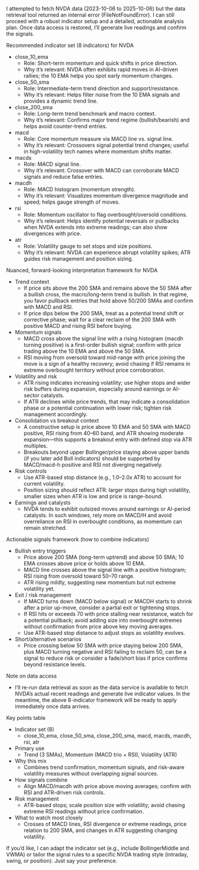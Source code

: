 I attempted to fetch NVDA data (2023-10-06 to 2025-10-06) but the data retrieval tool returned an internal error (FileNotFoundError). I can still proceed with a robust indicator setup and a detailed, actionable analysis plan. Once data access is restored, I’ll generate live readings and confirm the signals.

Recommended indicator set (8 indicators) for NVDA
- close_10_ema
  - Role: Short-term momentum and quick shifts in price direction.
  - Why it’s relevant: NVDA often exhibits rapid moves in AI-driven rallies; the 10 EMA helps you spot early momentum changes.
- close_50_sma
  - Role: Intermediate-term trend direction and support/resistance.
  - Why it’s relevant: Helps filter noise from the 10 EMA signals and provides a dynamic trend line.
- close_200_sma
  - Role: Long-term trend benchmark and macro context.
  - Why it’s relevant: Confirms major trend regime (bullish/bearish) and helps avoid counter-trend entries.
- macd
  - Role: Core momentum measure via MACD line vs. signal line.
  - Why it’s relevant: Crossovers signal potential trend changes; useful in high-volatility tech names where momentum shifts matter.
- macds
  - Role: MACD signal line.
  - Why it’s relevant: Crossover with MACD can corroborate MACD signals and reduce false entries.
- macdh
  - Role: MACD histogram (momentum strength).
  - Why it’s relevant: Visualizes momentum divergence magnitude and speed; helps gauge strength of moves.
- rsi
  - Role: Momentum oscillator to flag overbought/oversold conditions.
  - Why it’s relevant: Helps identify potential reversals or pullbacks when NVDA extends into extreme readings; can also show divergences with price.
- atr
  - Role: Volatility gauge to set stops and size positions.
  - Why it’s relevant: NVDA can experience abrupt volatility spikes; ATR guides risk management and position sizing.

Nuanced, forward-looking interpretation framework for NVDA
- Trend context
  - If price sits above the 200 SMA and remains above the 50 SMA after a bullish cross, the macro/long-term trend is bullish. In that regime, you favor pullback entries that hold above 50/200 SMAs and confirm with MACD and RSI.
  - If price dips below the 200 SMA, treat as a potential trend shift or corrective phase; wait for a clear reclaim of the 200 SMA with positive MACD and rising RSI before buying.
- Momentum signals
  - MACD cross above the signal line with a rising histogram (macdh turning positive) is a first-order bullish signal; confirm with price trading above the 10 EMA and above the 50 SMA.
  - RSI moving from oversold toward mid-range with price joining the move is a sign of a healthy recovery; avoid chasing if RSI remains in extreme overbought territory without price corroboration.
- Volatility and risk
  - ATR rising indicates increasing volatility; use higher stops and wider risk buffers during expansion, especially around earnings or AI-sector catalysts.
  - If ATR declines while price trends, that may indicate a consolidation phase or a potential continuation with lower risk; tighten risk management accordingly.
- Consolidation vs breakout context
  - A constructive setup is price above 10 EMA and 50 SMA with MACD positive, RSI rising from 40–60 band, and ATR showing moderate expansion—this supports a breakout entry with defined stop via ATR multiples.
  - Breakouts beyond upper Bollinger/price staying above upper bands (if you later add Boll indicators) should be supported by MACD/macd-h positive and RSI not diverging negatively.
- Risk controls
  - Use ATR-based stop distance (e.g., 1.0–2.0x ATR) to account for current volatility.
  - Position sizing should reflect ATR: larger stops during high volatility, smaller sizes when ATR is low and price is range-bound.
- Earnings and catalysts
  - NVDA tends to exhibit outsized moves around earnings or AI-period catalysts. In such windows, rely more on MACD/H and avoid overreliance on RSI in overbought conditions, as momentum can remain stretched.

Actionable signals framework (how to combine indicators)
- Bullish entry triggers
  - Price above 200 SMA (long-term uptrend) and above 50 SMA; 10 EMA crosses above price or holds above 10 EMA.
  - MACD line crosses above the signal line with a positive histogram; RSI rising from oversold toward 50–70 range.
  - ATR rising mildly, suggesting new momentum but not extreme volatility yet.
- Exit / risk management
  - If MACD turns down (MACD below signal) or MACDH starts to shrink after a prior up-move, consider a partial exit or tightening stops.
  - If RSI hits or exceeds 70 with price stalling near resistance, watch for a potential pullback; avoid adding size into overbought extremes without confirmation from price above key moving averages.
  - Use ATR-based stop distance to adjust stops as volatility evolves.
- Short/alternative scenarios
  - Price crossing below 50 SMA with price staying below 200 SMA, plus MACD turning negative and RSI failing to reclaim 50, can be a signal to reduce risk or consider a fade/short bias if price confirms beyond resistance levels.

Note on data access
- I’ll re-run data retrieval as soon as the data service is available to fetch NVDA’s actual recent readings and generate live indicator values. In the meantime, the above 8-indicator framework will be ready to apply immediately once data arrives.

Key points table
- Indicator set (8)
  - close_10_ema, close_50_sma, close_200_sma, macd, macds, macdh, rsi, atr
- Primary use
  - Trend (3 SMAs), Momentum (MACD trio + RSI), Volatility (ATR)
- Why this mix
  - Combines trend confirmation, momentum signals, and risk-aware volatility measures without overlapping signal sources.
- How signals combine
  - Align MACD/macdh with price above moving averages; confirm with RSI and ATR-driven risk controls.
- Risk management
  - ATR-based stops; scale position size with volatility; avoid chasing extreme RSI readings without price confirmation.
- What to watch most closely
  - Crosses of MACD lines, RSI divergence or extreme readings, price relation to 200 SMA, and changes in ATR suggesting changing volatility.

If you’d like, I can adapt the indicator set (e.g., include BollingerMiddle and VWMA) or tailor the signal rules to a specific NVDA trading style (intraday, swing, or position). Just say your preference.